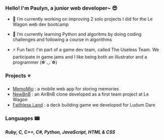 ### Hello! I'm Paulyn, a junior web developer~ 😎


- 🔭 I’m currently working on improving 2 solo projects I did for the Le Wagon web dev bootcamp
- 🌱 I’m currently learning Python and algoritms by doing coding challenges and following a course in algorithms

- ⚡ Fun fact: I'm part of a game dev team, called The Useless Team. We participate in game jams and I like being both an illustrator and a programmer (❁´◡`❁)

### Projects ⭐
- [MemoMio](https://memomio.herokuapp.com/) : a mobile web app for storing memories
- [NewBnB](https://newbnb.herokuapp.com/) : an AirBnB clone developed as a first team project at Le Wagon
- [Faithless Land](https://ldjam.com/events/ludum-dare/47/faithless-land) : a deck building game we developed for Ludum Dare

### Languages 📟
##### Ruby, C, C++, C#, Python, JavaScript, HTML & CSS
